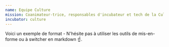 ```yaml
---
name: Equipe Culture
mission: Coanimateur-trice, responsables d'incubateur et tech de la Culture
incubator: culture
---
```

Voici un exemple de format  - N'hésite pas à utiliser les outils de mis-en-forme ou à switcher en markdown ☝️.
